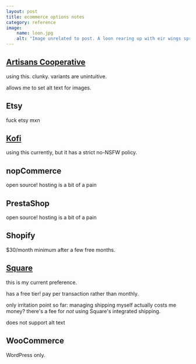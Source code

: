 ```yaml
---
layout: post
title: ecommerce options notes
category: reference
image: 
    name: loon.jpg
    alt: "Image unrelated to post. A loon rearing up with eir wings spread on a calm lake."
---
```


## [Artisans Cooperative](https://artisans.coop/pages/seller-profile/riverside-refuge-studio)

using this. clunky. variants are unintuitive.

allows me to set alt text for images.

## Etsy

fuck etsy mxn

## [Kofi](https://ko-fi.com/inherentlee)

using this currently, but it has a strict no-NSFW policy.

## nopCommerce

open source! hosting is a bit of a pain

## PrestaShop

open source! hosting is a bit of a pain

## Shopify

$30/month minimum after a few free months.

## [Square](https://riverside-refuge.square.site/)

this is my current preference.

has a free tier! pay per transaction rather than monthly.

only irritation point so far: managing shipping myself actually costs me money? there's a fee for *not* using Square's integrated shipping.

does not support alt text

## WooCommerce

WordPress only.
